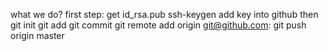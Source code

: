 what we do?
first step:
	get id_rsa.pub
		ssh-keygen 
	add key into github
then
	git init
	git add
	git commit
	git remote add origin git@github.com:
	git push origin master
